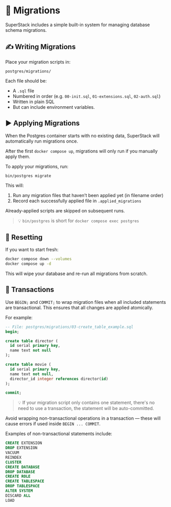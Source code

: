 # 📜 Migrations

SuperStack includes a simple built-in system for managing database schema
migrations.

## ✍️ Writing Migrations

Place your migration scripts in:

```
postgres/migrations/
```

Each file should be:

- A `.sql` file
- Numbered in order (e.g. `00-init.sql`, `01-extensions.sql`, `02-auth.sql`)
- Written in plain SQL
- But can include environment variables.

## ▶️ Applying Migrations

When the Postgres container starts with no existing data, SuperStack will
automatically run migrations once.

After the first `docker compose up`, migrations will only run if you
manually apply them.

To apply your migrations, run:

```sh
bin/postgres migrate
```

This will:

1. Run any migration files that haven’t been applied yet (in filename order)
2. Record each successfully applied file in `.applied_migrations`

Already-applied scripts are skipped on subsequent runs.

> 💡 `bin/postgres` is short for `docker compose exec postgres`

## 🔄 Resetting

If you want to start fresh:

```sh
docker compose down --volumes
docker compose up -d
```

This will wipe your database and re-run all migrations from scratch.

## 🔁 Transactions

Use `BEGIN;` and `COMMIT;` to wrap migration files when all included
statements are transactional. This ensures that all changes are applied
atomically.

For example:

```sql
-- File: postgres/migrations/03-create_table_example.sql
begin;

create table director (
  id serial primary key,
  name text not null
);

create table movie (
  id serial primary key,
  name text not null,
  director_id integer references director(id)
);

commit;
```

> 💡 If your migration script only contains one statement, there's no need
> to use a transaction, the statement will be auto-committed.

Avoid wrapping non-transactional operations in a transaction — these will
cause errors if used inside `BEGIN ... COMMIT`.

Examples of non-transactional statements include:

```sql
CREATE EXTENSION
DROP EXTENSION
VACUUM
REINDEX
CLUSTER
CREATE DATABASE
DROP DATABASE
CREATE ROLE
CREATE TABLESPACE
DROP TABLESPACE
ALTER SYSTEM
DISCARD ALL
LOAD
```
